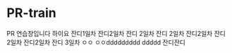 # PR-train
PR 연습창입니다
하이요
잔디1일차
잔디2일차 잔디 2일차 잔디 2일차 잔디2일차 잔디2일차 잔디2일차
잔디 3일차 
ㅇㅇ
ㅇㅇddddddddd
ddddd
잔디잔디
